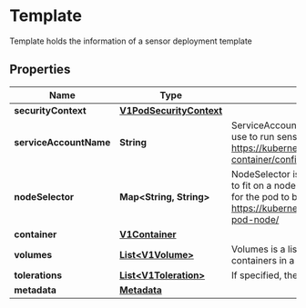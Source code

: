 

# Template

Template holds the information of a sensor deployment template
## Properties

Name | Type | Description | Notes
------------ | ------------- | ------------- | -------------
**securityContext** | [**V1PodSecurityContext**](V1PodSecurityContext.md) |  |  [optional]
**serviceAccountName** | **String** | ServiceAccountName is the name of the ServiceAccount to use to run sensor pod. More info: https://kubernetes.io/docs/tasks/configure-pod-container/configure-service-account/ |  [optional]
**nodeSelector** | **Map&lt;String, String&gt;** | NodeSelector is a selector which must be true for the pod to fit on a node. Selector which must match a node&#39;s labels for the pod to be scheduled on that node. More info: https://kubernetes.io/docs/concepts/configuration/assign-pod-node/ |  [optional]
**container** | [**V1Container**](V1Container.md) |  |  [optional]
**volumes** | [**List&lt;V1Volume&gt;**](V1Volume.md) | Volumes is a list of volumes that can be mounted by containers in a workflow. |  [optional]
**tolerations** | [**List&lt;V1Toleration&gt;**](V1Toleration.md) | If specified, the pod&#39;s tolerations. |  [optional]
**metadata** | [**Metadata**](Metadata.md) |  |  [optional]



